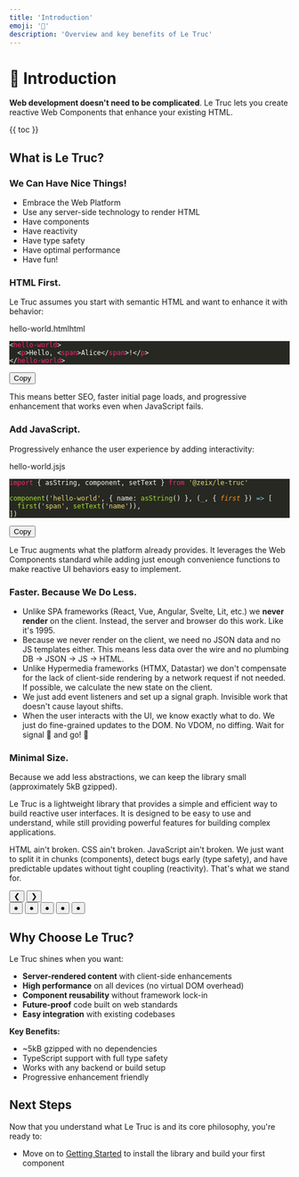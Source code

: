 ```yaml
---
title: 'Introduction'
emoji: '📖'
description: 'Overview and key benefits of Le Truc'
---
```


<section-hero>

# 📖 Introduction

<div>
  <p class="lead"><strong>Web development doesn't need to be complicated</strong>. Le Truc lets you create reactive Web Components that enhance your existing HTML.</p>
  {{ toc }}
</div>
</section-hero>

<section class="breakout">

## What is Le Truc?

<module-carousel>
  <div class="slides">
    <div id="slide1" role="tabpanel" aria-current="true" style="background: var(--color-purple-20);">
      <h3>We Can Have Nice Things!</h3>
      <div class="slide-content">
        <ul>
          <li>Embrace the Web Platform</li>
          <li>Use any server-side technology to render HTML</li>
          <li>Have components</li>
          <li>Have reactivity</li>
          <li>Have type safety</li>
          <li>Have optimal performance</li>
          <li>Have fun!</li>
        </ul>
      </div>
    </div>
    <div id="slide2" role="tabpanel" aria-current="false" style="background: var(--color-pink-20);">
      <h3>HTML First.</h3>
      <div class="slide-content">
        <p>Le Truc assumes you start with semantic HTML and want to enhance it with behavior:</p>
        <module-codeblock language="html" copy-success="Copied!" copy-error="Error trying to copy to clipboard!">
         	<p class="meta"><span class="file">hello-world.html</span><span class="language">html</span></p>
<pre class="shiki monokai" style="background-color:#272822;color:#F8F8F2" tabindex="0"><code><span class="line"><span style="color:#F8F8F2">&#x3C;</span><span style="color:#F92672">hello-world</span><span style="color:#F8F8F2">></span></span>
<span class="line"><span style="color:#F8F8F2">  &#x3C;</span><span style="color:#F92672">p</span><span style="color:#F8F8F2">>Hello, &#x3C;</span><span style="color:#F92672">span</span><span style="color:#F8F8F2">>Alice&#x3C;/</span><span style="color:#F92672">span</span><span style="color:#F8F8F2">>!&#x3C;/</span><span style="color:#F92672">p</span><span style="color:#F8F8F2">></span></span>
<span class="line"><span style="color:#F8F8F2">&#x3C;/</span><span style="color:#F92672">hello-world</span><span style="color:#F8F8F2">></span></span></code></pre>
         	<basic-button class="copy">
        		<button type="button" class="secondary small">
         			<span class="label">Copy</span>
        		</button>
         	</basic-button>
        </module-codeblock>
        <p>This means better SEO, faster initial page loads, and progressive enhancement that works even when JavaScript fails.</p>
      </div>
    </div>
    <div id="slide3" role="tabpanel" aria-current="false" style="background: var(--color-orange-20);">
      <h3>Add JavaScript.</h3>
      <div class="slide-content">
        <p>Progressively enhance the user experience by adding interactivity:</p>
        <module-codeblock language="js" copy-success="Copied!" copy-error="Error trying to copy to clipboard!">
          <p class="meta"><span class="file">hello-world.js</span><span class="language">js</span></p>
<pre class="shiki monokai" style="background-color:#272822;color:#F8F8F2" tabindex="0"><code><span class="line"><span style="color:#F92672">import</span><span style="color:#F8F8F2"> { asString, component, setText } </span><span style="color:#F92672">from</span><span style="color:#E6DB74"> '@zeix/le-truc'</span></span>
<span class="line"></span>
<span class="line"><span style="color:#A6E22E">component</span><span style="color:#F8F8F2">(</span><span style="color:#E6DB74">'hello-world'</span><span style="color:#F8F8F2">, { name: </span><span style="color:#A6E22E">asString</span><span style="color:#F8F8F2">() }, (</span><span style="color:#FD971F;font-style:italic">_</span><span style="color:#F8F8F2">, { </span><span style="color:#FD971F;font-style:italic">first</span><span style="color:#F8F8F2"> }) </span><span style="color:#66D9EF;font-style:italic">=></span><span style="color:#F8F8F2"> [</span></span>
<span class="line"><span style="color:#A6E22E">  first</span><span style="color:#F8F8F2">(</span><span style="color:#E6DB74">'span'</span><span style="color:#F8F8F2">, </span><span style="color:#A6E22E">setText</span><span style="color:#F8F8F2">(</span><span style="color:#E6DB74">'name'</span><span style="color:#F8F8F2">)),</span></span>
<span class="line"><span style="color:#F8F8F2">])</span></span>
<span class="line"></span></code></pre>
         	<basic-button class="copy">
            <button type="button" class="secondary small">
              <span class="label">Copy</span>
            </button>
         	</basic-button>
        </module-codeblock>
        <p>Le Truc augments what the platform already provides. It leverages the Web Components standard while adding just enough convenience functions to make reactive UI behaviors easy to implement.</p>
      </div>
    </div>
    <div id="slide4" role="tabpanel" aria-current="false" style="background: var(--color-green-20);">
      <h3>Faster. Because We Do Less.</h3>
      <div class="slide-content">
        <ul>
          <li>Unlike SPA frameworks (React, Vue, Angular, Svelte, Lit, etc.) we <strong>never render</strong> on the client. Instead, the server and browser do this work. Like it's 1995.</li>
          <li>Because we never render on the client, we need no JSON data and no JS templates either. This means less data over the wire and no plumbing DB → JSON → JS → HTML.</li>
          <li>Unlike Hypermedia frameworks (HTMX, Datastar) we don't compensate for the lack of client-side rendering  by a network request if not needed. If possible, we calculate the new state on the client.</li>
          <li>We just add event listeners and set up a signal graph. Invisible work that doesn't cause layout shifts.</li>
          <li>When the user interacts with the UI, we know exactly what to do. We just do fine-grained updates to the DOM. No VDOM, no diffing. Wait for signal 🚦 and go! 🏁</li>
        </ul>
      </div>
    </div>
    <div id="slide5" role="tabpanel" aria-current="false" style="background: var(--color-blue-20);">
      <h3>Minimal Size.</h3>
      <div class="slide-content">
        <p>Because we add less abstractions, we can keep the library small (approximately 5kB gzipped).</p>
        <p>Le Truc is a lightweight library that provides a simple and efficient way to build reactive user interfaces. It is designed to be easy to use and understand, while still providing powerful features for building complex applications.</p>
        <p>HTML ain't broken. CSS ain't broken. JavaScript ain't broken. We just want to split it in chunks (components), detect bugs early (type safety), and have predictable updates without tight coupling (reactivity). That's what we stand for.</p>
      </div>
    </div>

  </div>
  <nav aria-label="Carousel Navigation">
    <button type="button" class="prev" aria-label="Previous">❮</button>
    <button type="button" class="next" aria-label="Next">❯</button>
    <div role="tablist">
      <button
        role="tab"
        aria-selected="true"
        aria-controls="slide1"
        aria-label="Slide 1"
        data-index="0"
        tabindex="0"
      >
        ●
      </button>
      <button
        role="tab"
        aria-current="false"
        aria-controls="slide2"
        aria-label="Slide 2"
        data-index="1"
        tabindex="-1"
      >
        ●
      </button>
      <button
        role="tab"
        aria-current="false"
        aria-controls="slide3"
        aria-label="Slide 3"
        data-index="2"
        tabindex="-1"
      >
        ●
      </button>
      <button
        role="tab"
        aria-current="false"
        aria-controls="slide4"
        aria-label="Slide 4"
        data-index="3"
        tabindex="-1"
      >
        ●
      </button>
      <button
        role="tab"
        aria-current="false"
        aria-controls="slide5"
        aria-label="Slide 5"
        data-index="4"
        tabindex="-1"
      >
        ●
      </button>
    </div>
  </nav>
</module-carousel>

</section>

<section>

## Why Choose Le Truc?

Le Truc shines when you want:

- **Server-rendered content** with client-side enhancements
- **High performance** on all devices (no virtual DOM overhead)
- **Component reusability** without framework lock-in
- **Future-proof** code built on web standards
- **Easy integration** with existing codebases

**Key Benefits:**

- ~5kB gzipped with no dependencies
- TypeScript support with full type safety
- Works with any backend or build setup
- Progressive enhancement friendly

</section>

<section>

## Next Steps

Now that you understand what Le Truc is and its core philosophy, you're ready to:

- Move on to [Getting Started](getting-started.html) to install the library and build your first component

</section>
